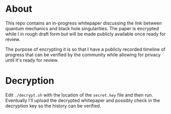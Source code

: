 # About

This repo contains an in-progress whitepaper discussing the link between
quantum mechanics and black hole singularities. The paper is encrypted while
I in rough draft form but will be made publicly available once ready for review.

The purpose of encrypting it is so that I have a publicly recorded timeline of
progress that can be verified by the community while allowing for privacy
until it's ready for review.

# Decryption

Edit `./decrypt.sh` with the location of the `secret.key` file and then run.
Eventually I'll upload the decrypted whitepaper and possibly check in the
decryption key so the history can be verified.
